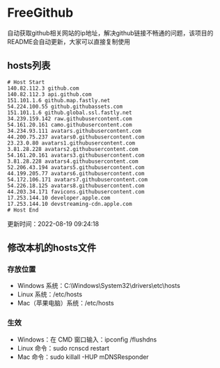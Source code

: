 # FreeGithub
自动获取github相关网站的ip地址，解决github链接不畅通的问题，该项目的README会自动更新，大家可以直接复制使用

## hosts列表
```base
# Host Start
140.82.112.3 github.com
140.82.112.3 api.github.com
151.101.1.6 github.map.fastly.net
54.224.100.55 github.githubassets.com
151.101.1.6 github.global.ssl.fastly.net
34.239.159.142 raw.githubusercontent.com
54.161.20.161 camo.githubusercontent.com
34.234.93.111 avatars.githubusercontent.com
44.200.75.237 avatars0.githubusercontent.com
23.23.0.80 avatars1.githubusercontent.com
3.81.28.228 avatars2.githubusercontent.com
54.161.20.161 avatars3.githubusercontent.com
3.81.28.228 avatars4.githubusercontent.com
52.206.43.194 avatars5.githubusercontent.com
44.199.205.77 avatars6.githubusercontent.com
54.172.106.171 avatars7.githubusercontent.com
54.226.18.125 avatars8.githubusercontent.com
44.203.34.171 favicons.githubusercontent.com
17.253.144.10 developer.apple.com
17.253.144.10 devstreaming-cdn.apple.com
# Host End
```

更新时间：2022-08-19 09:24:18

## 修改本机的hosts文件
### 存放位置
* Windows 系统：C:\Windows\System32\drivers\etc\hosts
* Linux 系统：/etc/hosts
* Mac（苹果电脑）系统：/etc/hosts

### 生效
* Windows：在 CMD 窗口输入：ipconfig /flushdns
* Linux 命令：sudo rcnscd restart
* Mac 命令：sudo killall -HUP mDNSResponder